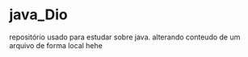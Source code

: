# java_Dio
repositório usado para estudar sobre java.
alterando conteudo de um arquivo de forma local hehe